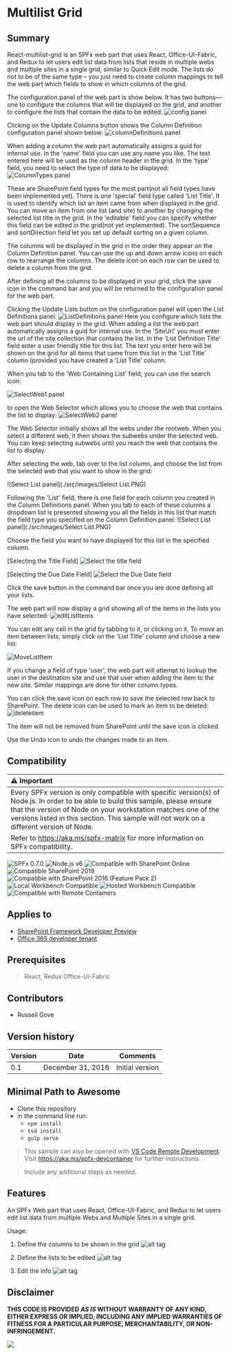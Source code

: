 # Multilist Grid

## Summary
React-multilist-grid is an SPFx web part that uses React, Office-UI-Fabric, and Redux to let users edit list data from lists that reside in multiple webs and multiple sites in a single grid, similar to Quick Edit mode. The lists do not to be of the same type – you just need to create column mappings to tell the web part which fields to show in which columns of the grid.

The configuration panel of the web part is show below. It has two buttons—one to configure the columns that will be displayed on the grid, and another to configure the lists that contain the data to be edited.
![config panel](./src/images/Configuration.PNG)

Clicking on the Update Columns button shows the Column Definition configuration panel shown below:
![columnDefinitions panel](./src/images/columnDefinitions.PNG)

When adding a column the web part automatically assigns a guid for internal use.  In the &#39;name&#39; field you can use any name you like. The text entered here will be used as the column header in the grid. In the &#39;type&#39; field, you need to select the type of data to be displayed:
![ColumnTypes panel](./src/images/ColumnTypes.PNG)

These are SharePoint field types for the most part(not all field types have been implemented yet). There is one &#39;special&#39; field type called &#39;List Title&#39;. It is used to identify which list an item came from when displayed in the grid. You can move an item from one list (and site) to another by changing the selected list title in the grid. In the &#39;editable&#39; field you can specify whether this field can be edited in the grid(not yet implemented).  The sortSequence and sortDirection field let you set up default sorting on a given column.

The columns will be displayed in the grid in the order they appear on the Column Definition panel. You can use the up and down arrow icons on each row to rearrange the columns. The delete icon on each row can be used to delete a column from the grid.

After defining all the columns to be displayed in your grid, click the save icon in the command bar and you will be returned to the configuration panel for the web part.

Clicking the Update Lists button on the configuration panel will open the List Definitions panel:
![ListDefinitions panel](./src/images/ListDefinitions.PNG)
Here you configure which lists the web part should display in the grid. When adding a list the web part automatically assigns a guid for internal use.  In the &#39;SiteUrl&#39; you must enter the url of the site collection that contains the list. In the &#39;List Definition Title&#39; field enter a user friendly title for this list. The text you enter here will be shown on the grid for all items that came from this list in the &#39;List Title&#39; column (provided you have created a &#39;List Title&#39; column.

When you tab to the  &#39;Web Containing List&#39; field, you can use the search icon:

![SelectWeb1 panel](./src/images/SelectWeb1.PNG)

to open the Web Selector which allows you to choose the web that contains the list to display:
![SelectWeb2 panel](./src/images/SelectWeb2.PNG)

The Web Selector initially shows all the webs under the rootweb. When you select a different web, it then shows the subwebs under the selected web.  You can keep selecting subwebs until you reach the web that contains the list to display.

After selecting the web, tab over to the list column, and choose the list from the selected web that you want to show in the grid:

![Select List panel](./src/images/Select List.PNG)

Following the &#39;List&#39; field, there is one field for each column you created in the Column Definitions panel. When you tab to each of these columns a dropdown list is presented showing you all the fields in this list that match the field type you specified on the Column Definition panel:
![Select List panel](./src/images/Select List.PNG)

Choose the field you want to have displayed for this list in the specified column.

[Selecting the Title Field]
![Select the title field](./src/images/SelectField1.PNG)

[Selecting the Due Date Field]
![Select the Due Date field](./src/images/SelectField2.PNG)

Click the save button in the command bar once you are done defining all your lists.

The web part will now display a grid showing all of the items in the lists you have selected:
![editListItems](./src/images/editListItems.PNG)

You can edit any cell in the grid by tabbing to it, or clicking on it. To move an item between lists, simply click on the &#39;List Title&#39; column and choose a new list:

![MoveListItem](./src/images/MoveListItem.PNG)

If you change a field of type &#39;user&#39;, the web part will attempt to lookup the user in the destination site and use that user when adding the item to the new site. Similar mappings are done for other column types.

You can click the save icon on each row to save the selected row back to SharePoint. The delete icon can be used to mark an item to be deleted:
![deleteitem](./src/images/deleteitem.PNG)

The item will not be removed from SharePoint until the save icon is clicked.

Use the Undo icon to undo the changes made to an item.


## Compatibility

| :warning: Important          |
|:---------------------------|
| Every SPFx version is only compatible with specific version(s) of Node.js. In order to be able to build this sample, please ensure that the version of Node on your workstation matches one of the versions listed in this section. This sample will not work on a different version of Node.|
|Refer to <https://aka.ms/spfx-matrix> for more information on SPFx compatibility.   |

![SPFx 0.7.0](https://img.shields.io/badge/SPFx-0.7.0-orange.svg)
![Node.js v6](https://img.shields.io/badge/Node.js-v6-green.svg) 
![Compatible with SharePoint Online](https://img.shields.io/badge/SharePoint%20Online-Compatible-green.svg)
![Compatible SharePoint 2019](https://img.shields.io/badge/SharePoint%20Server%202019-Compatible-green.svg)
![Compatible with SharePoint 2016 (Feature Pack 2)](https://img.shields.io/badge/SharePoint%20Server%202016%20(Feature%20Pack%202)-Compatible-green.svg)
![Local Workbench Compatible](https://img.shields.io/badge/Local%20Workbench-Compatible-green.svg)
![Hosted Workbench Compatible](https://img.shields.io/badge/Hosted%20Workbench-Compatible-green.svg)
![Compatible with Remote Containers](https://img.shields.io/badge/Remote%20Containers-Compatible-green.svg)


## Applies to

* [SharePoint Framework Developer Preview](https://learn.microsoft.com/sharepoint/dev/spfx/sharepoint-framework-overview)
* [Office 365 developer tenant](https://learn.microsoft.com/sharepoint/dev/spfx/set-up-your-developer-tenant)



## Prerequisites

> React, Redux Office-UI-Fabric

## Contributors

* Russell Gove

## Version history

Version|Date|Comments
-------|----|--------
0.1|December 31, 2016|Initial version


## Minimal Path to Awesome

- Clone this repository
- in the command line run:
  - `npm install`
  - `tsd install`
  - `gulp serve`

>  This sample can also be opened with [VS Code Remote Development](https://code.visualstudio.com/docs/remote/remote-overview). Visit https://aka.ms/spfx-devcontainer for further instructions.

> Include any additional steps as needed.

## Features

An SPFx Web part that uses React, Office-UI-Fabric, and Redux to let users edit list data from multiple Webs and Multiple Sites in a single grid.

Usage:

1. Define the columns to be shown in the grid
![alt tag](/samples/react-spfx-multilist-grid/src/images/columnDefinitions.PNG)

2. Define the lists to be edited
![alt tag](/samples/react-spfx-multilist-grid/src/images/ListDefinitions.PNG)

3. Edit the info
![alt tag](/samples/react-spfx-multilist-grid/src/images/editListItems.PNG)


## Disclaimer

**THIS CODE IS PROVIDED *AS IS* WITHOUT WARRANTY OF ANY KIND, EITHER EXPRESS OR IMPLIED, INCLUDING ANY IMPLIED WARRANTIES OF FITNESS FOR A PARTICULAR PURPOSE, MERCHANTABILITY, OR NON-INFRINGEMENT.**


<img src="https://pnptelemetry.azurewebsites.net/sp-dev-fx-webparts/samples/react-multilist-grid" />




